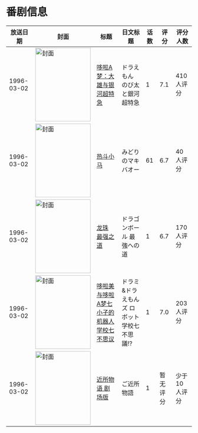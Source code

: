 # 番剧信息

|放送日期|封面|标题|日文标题|话数|评分|评分人数|
|---|---|---|---|---|---|---|
|1996-03-02|<img src="//lain.bgm.tv/pic/cover/c/d0/7e/458_61ie1.jpg" alt="封面" style="width:150px;height:200px;object-fit:cover;">|[哆啦A梦：大雄与银河超特急](https://bangumi.tv/subject/458)|ドラえもん のび太と銀河超特急|1|7.1|410人评分|
|1996-03-02|<img src="//lain.bgm.tv/pic/cover/c/f0/b9/23452_lM9YS.jpg" alt="封面" style="width:150px;height:200px;object-fit:cover;">|[热斗小马](https://bangumi.tv/subject/23452)|みどりのマキバオー|61|6.7|40人评分|
|1996-03-02|<img src="//lain.bgm.tv/pic/cover/c/9e/49/48944_RNkms.jpg" alt="封面" style="width:150px;height:200px;object-fit:cover;">|[龙珠 最强之道](https://bangumi.tv/subject/48944)|ドラゴンボール 最強への道|1|6.7|170人评分|
|1996-03-02|<img src="//lain.bgm.tv/pic/cover/c/8a/eb/68961_9KkHT.jpg" alt="封面" style="width:150px;height:200px;object-fit:cover;">|[哆啦美与哆啦A梦七小子的机器人学校七不思议](https://bangumi.tv/subject/68961)|ドラミ&ドラえもんズ ロボット学校七不思議!?|1|7.0|203人评分|
|1996-03-02|<img src="//lain.bgm.tv/pic/cover/c/14/cb/270663_2zd6x.jpg" alt="封面" style="width:150px;height:200px;object-fit:cover;">|[近所物语 剧场版](https://bangumi.tv/subject/270663)|ご近所物語|1|暂无评分|少于10人评分|
